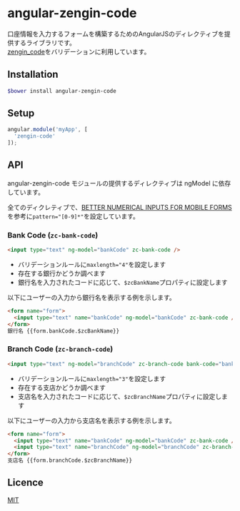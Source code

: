 angular-zengin-code
========================

口座情報を入力するフォームを構築するためのAngularJSのディレクティブを提供するライブラリです。  
[zengin_code](https://github.com/rosylilly/zengin_code/)をバリデーションに利用しています。


## Installation
```bash
$bower install angular-zengin-code
```
## Setup

```js
angular.module('myApp', [
  'zengin-code'
]);
```

## API
angular-zengin-code モジュールの提供するディレクティブは ngModel に依存しています。

全てのディクレティブで、[BETTER NUMERICAL INPUTS FOR MOBILE FORMS](http://bradfrost.com/blog/mobile/better-numerical-inputs-for-mobile-forms/) を参考に`pattern="[0-9]*"`を設定しています。

### Bank Code (`zc-bank-code`)

```html
<input type="text" ng-model="bankCode" zc-bank-code />
```

* バリデーションルールに`maxlength="4"`を設定します
* 存在する銀行かどうか調べます
* 銀行名を入力されたコードに応じて、`$zcBankName`プロパティに設定します

以下にユーザーの入力から銀行名を表示する例を示します。

```html
<form name="form">
  <input type="text" name="bankCode" ng-model="bankCode" zc-bank-code />
</form>
銀行名 {{form.bankCode.$zcBankName}}
```

### Branch Code (`zc-branch-code`)

```html
<input type="text" ng-model="branchCode" zc-branch-code bank-code="bankCode" />
```

* バリデーションルールに`maxlength="3"`を設定します
* 存在する支店かどうか調べます
* 支店名を入力されたコードに応じて、`$zcBranchName`プロパティに設定します

以下にユーザーの入力から支店名を表示する例を示します。

```html
<form name="form">
  <input type="text" name="bankCode" ng-model="bankCode" zc-bank-code />
  <input type="text" name="branchCode" ng-model="branchCode" zc-branch-code />
</form>
支店名 {{form.branchCode.$zcBranchName}}
```

## Licence

[MIT](LICENCE)
